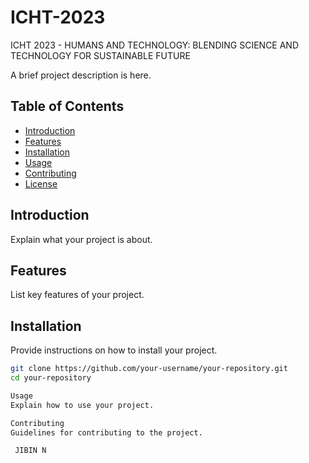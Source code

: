 # ICHT-2023
ICHT 2023 - HUMANS AND TECHNOLOGY: BLENDING SCIENCE AND TECHNOLOGY FOR SUSTAINABLE FUTURE

A brief project description is here.

## Table of Contents
- [Introduction](#introduction)
- [Features](#features)
- [Installation](#installation)
- [Usage](#usage)
- [Contributing](#contributing)
- [License](#license)

## Introduction

Explain what your project is about.

## Features

List key features of your project.

## Installation

Provide instructions on how to install your project.

```bash
git clone https://github.com/your-username/your-repository.git
cd your-repository

Usage
Explain how to use your project.

Contributing
Guidelines for contributing to the project.

 JIBIN N
